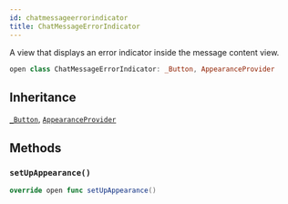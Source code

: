```yaml
---
id: chatmessageerrorindicator 
title: ChatMessageErrorIndicator
--- 
```


A view that displays an error indicator inside the message content view.

``` swift
open class ChatMessageErrorIndicator: _Button, AppearanceProvider 
```

## Inheritance

[`_Button`](../../CommonViews/_Button), [`AppearanceProvider`](../../Utils/AppearanceProvider)

## Methods

### `setUpAppearance()`

``` swift
override open func setUpAppearance() 
```
